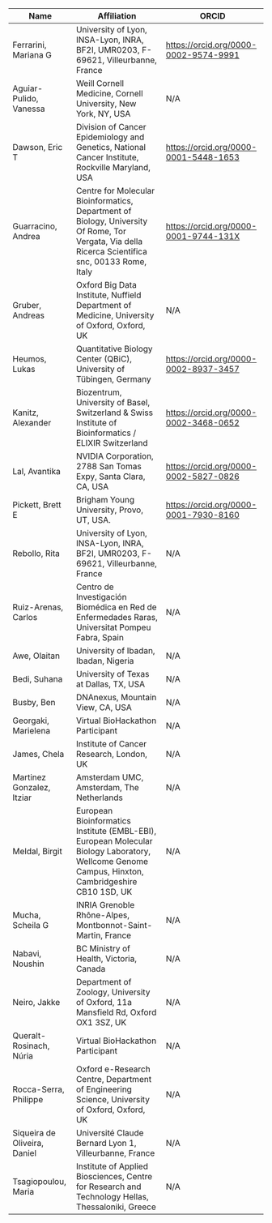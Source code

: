 | Name | Affiliation | ORCID |
| --- | --- | --- |
| Ferrarini, Mariana G | University of Lyon, INSA-Lyon, INRA, BF2I, UMR0203, F-69621, Villeurbanne, France | https://orcid.org/0000-0002-9574-9991 |
| Aguiar-Pulido, Vanessa | Weill Cornell Medicine, Cornell University, New York, NY, USA | N/A |
| Dawson, Eric T | Division of Cancer Epidemiology and Genetics, National Cancer Institute, Rockville Maryland, USA | https://orcid.org/0000-0001-5448-1653 |
| Guarracino, Andrea | Centre for Molecular Bioinformatics, Department of Biology, University Of Rome, Tor Vergata, Via della Ricerca Scientifica snc, 00133 Rome, Italy | https://orcid.org/0000-0001-9744-131X |
| Gruber, Andreas | Oxford Big Data Institute, Nuffield Department of Medicine, University of Oxford, Oxford, UK | N/A |
| Heumos, Lukas | Quantitative Biology Center (QBiC), University of Tübingen, Germany | https://orcid.org/0000-0002-8937-3457 |
| Kanitz, Alexander | Biozentrum, University of Basel, Switzerland & Swiss Institute of Bioinformatics / ELIXIR Switzerland | https://orcid.org/0000-0002-3468-0652 |
| Lal, Avantika | NVIDIA Corporation, 2788 San Tomas Expy, Santa Clara, CA, USA | https://orcid.org/0000-0002-5827-0826 |
| Pickett, Brett E | Brigham Young University, Provo, UT, USA. | https://orcid.org/0000-0001-7930-8160 |
| Rebollo, Rita | University of Lyon, INSA-Lyon, INRA, BF2I, UMR0203, F-69621, Villeurbanne, France | N/A |
| Ruiz-Arenas, Carlos | Centro de Investigación Biomédica en Red de Enfermedades Raras, Universitat Pompeu Fabra, Spain | N/A |
| Awe, Olaitan | University of Ibadan, Ibadan, Nigeria | N/A |
| Bedi, Suhana | University of Texas at Dallas, TX, USA | N/A |
| Busby, Ben | DNAnexus, Mountain View, CA, USA | N/A |
| Georgaki, Marielena | Virtual BioHackathon Participant | N/A |
| James, Chela | Institute of Cancer Research, London, UK | N/A |
| Martinez Gonzalez, Itziar | Amsterdam UMC, Amsterdam, The Netherlands | N/A |
| Meldal, Birgit | European Bioinformatics Institute (EMBL-EBI), European Molecular Biology Laboratory, Wellcome Genome Campus, Hinxton, Cambridgeshire CB10 1SD, UK | N/A |
| Mucha, Scheila G | INRIA Grenoble Rhône-Alpes, Montbonnot-Saint-Martin, France | N/A |
| Nabavi, Noushin | BC Ministry of Health, Victoria, Canada | N/A |
| Neiro, Jakke | Department of Zoology, University of Oxford, 11a Mansfield Rd, Oxford OX1 3SZ, UK | N/A |
| Queralt-Rosinach, Núria | Virtual BioHackathon Participant | N/A |
| Rocca-Serra, Philippe | Oxford e-Research Centre, Department of Engineering Science, University of Oxford, Oxford, UK | N/A |
| Siqueira de Oliveira, Daniel | Université Claude Bernard Lyon 1, Villeurbanne, France | N/A |
| Tsagiopoulou, Maria | Institute of Applied Biosciences, Centre for Research and Technology Hellas, Thessaloniki, Greece | N/A |
